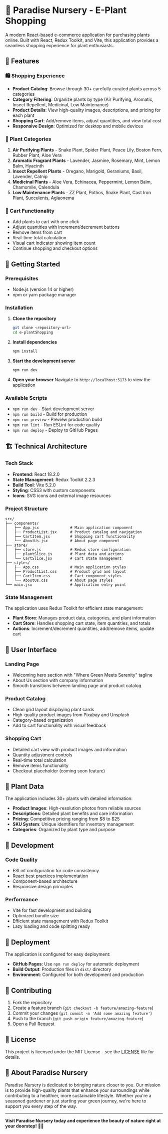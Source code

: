# 🌱 Paradise Nursery - E-Plant Shopping

A modern React-based e-commerce application for purchasing plants online. Built with React, Redux Toolkit, and Vite, this application provides a seamless shopping experience for plant enthusiasts.

## 🌟 Features

### 🛍️ Shopping Experience
- **Product Catalog**: Browse through 30+ carefully curated plants across 5 categories
- **Category Filtering**: Organize plants by type (Air Purifying, Aromatic, Insect Repellent, Medicinal, Low Maintenance)
- **Product Details**: View high-quality images, descriptions, and pricing for each plant
- **Shopping Cart**: Add/remove items, adjust quantities, and view total cost
- **Responsive Design**: Optimized for desktop and mobile devices

### 🏪 Plant Categories
1. **Air Purifying Plants** - Snake Plant, Spider Plant, Peace Lily, Boston Fern, Rubber Plant, Aloe Vera
2. **Aromatic Fragrant Plants** - Lavender, Jasmine, Rosemary, Mint, Lemon Balm, Hyacinth
3. **Insect Repellent Plants** - Oregano, Marigold, Geraniums, Basil, Lavender, Catnip
4. **Medicinal Plants** - Aloe Vera, Echinacea, Peppermint, Lemon Balm, Chamomile, Calendula
5. **Low Maintenance Plants** - ZZ Plant, Pothos, Snake Plant, Cast Iron Plant, Succulents, Aglaonema

### 🛒 Cart Functionality
- Add plants to cart with one click
- Adjust quantities with increment/decrement buttons
- Remove items from cart
- Real-time total calculation
- Visual cart indicator showing item count
- Continue shopping and checkout options

## 🚀 Getting Started

### Prerequisites
- Node.js (version 14 or higher)
- npm or yarn package manager

### Installation

1. **Clone the repository**
   ```bash
   git clone <repository-url>
   cd e-plantShopping
   ```

2. **Install dependencies**
   ```bash
   npm install
   ```

3. **Start the development server**
   ```bash
   npm run dev
   ```

4. **Open your browser**
   Navigate to `http://localhost:5173` to view the application

### Available Scripts

- `npm run dev` - Start development server
- `npm run build` - Build for production
- `npm run preview` - Preview production build
- `npm run lint` - Run ESLint for code quality
- `npm run deploy` - Deploy to GitHub Pages

## 🏗️ Technical Architecture

### Tech Stack
- **Frontend**: React 18.2.0
- **State Management**: Redux Toolkit 2.2.3
- **Build Tool**: Vite 5.2.0
- **Styling**: CSS3 with custom components
- **Icons**: SVG icons and external image resources

### Project Structure
```
src/
├── components/
│   ├── App.jsx              # Main application component
│   ├── ProductList.jsx      # Product catalog and navigation
│   ├── CartItem.jsx         # Shopping cart functionality
│   └── AboutUs.jsx          # About page component
├── store/
│   ├── store.js             # Redux store configuration
│   ├── plantSlice.js        # Plant data and actions
│   └── CartSlice.jsx        # Cart state management
├── styles/
│   ├── App.css              # Main application styles
│   ├── ProductList.css      # Product grid and layout
│   ├── CartItem.css         # Cart component styles
│   └── AboutUs.css          # About page styles
└── main.jsx                 # Application entry point
```

### State Management
The application uses Redux Toolkit for efficient state management:

- **Plant Store**: Manages product data, categories, and plant information
- **Cart Store**: Handles shopping cart state, item quantities, and totals
- **Actions**: Increment/decrement quantities, add/remove items, update cart

## 🎨 User Interface

### Landing Page
- Welcoming hero section with "Where Green Meets Serenity" tagline
- About Us section with company information
- Smooth transitions between landing page and product catalog

### Product Catalog
- Clean grid layout displaying plant cards
- High-quality product images from Pixabay and Unsplash
- Category-based organization
- Add to cart functionality with visual feedback

### Shopping Cart
- Detailed cart view with product images and information
- Quantity adjustment controls
- Real-time total calculation
- Remove items functionality
- Checkout placeholder (coming soon feature)

## 🌿 Plant Data

The application includes 30+ plants with detailed information:
- **Product Images**: High-resolution photos from reliable sources
- **Descriptions**: Detailed plant benefits and care information
- **Pricing**: Competitive pricing ranging from $8 to $25
- **SKU System**: Unique identifiers for inventory management
- **Categories**: Organized by plant type and purpose

## 🔧 Development

### Code Quality
- ESLint configuration for code consistency
- React best practices implementation
- Component-based architecture
- Responsive design principles

### Performance
- Vite for fast development and building
- Optimized bundle size
- Efficient state management with Redux Toolkit
- Lazy loading and code splitting ready

## 🚀 Deployment

The application is configured for easy deployment:

- **GitHub Pages**: Use `npm run deploy` for automatic deployment
- **Build Output**: Production files in `dist/` directory
- **Environment**: Configured for both development and production

## 🤝 Contributing

1. Fork the repository
2. Create a feature branch (`git checkout -b feature/amazing-feature`)
3. Commit your changes (`git commit -m 'Add some amazing feature'`)
4. Push to the branch (`git push origin feature/amazing-feature`)
5. Open a Pull Request

## 📝 License

This project is licensed under the MIT License - see the [LICENSE](LICENSE) file for details.

## 🌱 About Paradise Nursery

Paradise Nursery is dedicated to bringing nature closer to you. Our mission is to provide high-quality plants that enhance your surroundings while contributing to a healthier, more sustainable lifestyle. Whether you're a seasoned gardener or just starting your green journey, we're here to support you every step of the way.

---

**Visit Paradise Nursery today and experience the beauty of nature right at your doorstep!** 🌿✨